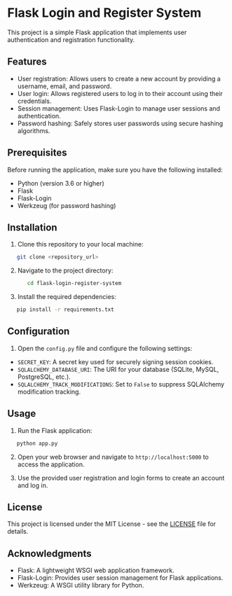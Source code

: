 # Flask Login and Register System

This project is a simple Flask application that implements user authentication and registration functionality.

## Features

- User registration: Allows users to create a new account by providing a username, email, and password.
- User login: Allows registered users to log in to their account using their credentials.
- Session management: Uses Flask-Login to manage user sessions and authentication.
- Password hashing: Safely stores user passwords using secure hashing algorithms.

## Prerequisites

Before running the application, make sure you have the following installed:

- Python (version 3.6 or higher)
- Flask
- Flask-Login
- Werkzeug (for password hashing)

## Installation

1. Clone this repository to your local machine:

```bash
   git clone <repository_url>
```

2. Navigate to the project directory:

   ```bash
      cd flask-login-register-system
   ```


3. Install the required dependencies:

  ```bash
     pip install -r requirements.txt
  ```


## Configuration

1. Open the `config.py` file and configure the following settings:

- `SECRET_KEY`: A secret key used for securely signing session cookies.
- `SQLALCHEMY_DATABASE_URI`: The URI for your database (SQLite, MySQL, PostgreSQL, etc.).
- `SQLALCHEMY_TRACK_MODIFICATIONS`: Set to `False` to suppress SQLAlchemy modification tracking.

## Usage

1. Run the Flask application:

  ```bash
     python app.py
  ```


2. Open your web browser and navigate to `http://localhost:5000` to access the application.

3. Use the provided user registration and login forms to create an account and log in.

## License

This project is licensed under the MIT License - see the [LICENSE](LICENSE) file for details.

## Acknowledgments

- Flask: A lightweight WSGI web application framework.
- Flask-Login: Provides user session management for Flask applications.
- Werkzeug: A WSGI utility library for Python.



